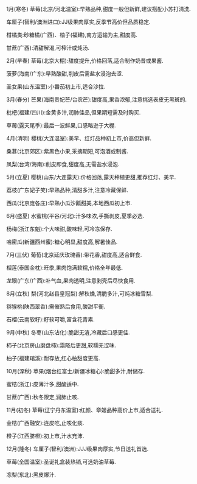 1月(寒冬)
草莓(北京/河北温室):早熟品种,甜度一般但新鲜,建议搭配小苏打清洗.

车厘子(智利/澳洲进口):JJ级果肉厚实,反季节高价但品质稳定.

柑橘类:砂糖橘(广西)、柚子(福建),南方运输为主,甜度高.

甘蔗(广西):清甜解渴,可榨汁或炖汤.

2月(早春)
草莓(北京大棚):甜度提升,价格回落,适合制作奶昔或果酱.

菠萝(海南/广东):早熟酸甜,削皮后需盐水浸泡去涩.

圣女果(山东温室):小番茄初上市,适合沙拉.

3月(春分)
芒果(海南贵妃芒/台农芒):甜度高,果香浓郁,注意挑选表皮无黑斑的.

枇杷(福建/四川):金黄多汁,润肺佳品,但果期短需及时购买.

草莓(露天尾季):最后一波鲜果,口感略逊于大棚.

4月(清明)
樱桃(大连温室):美早、红灯品种初上市,价高但新鲜.

桑葚(北京郊区):紫黑色小果,采摘期短,可泡酒或制酱.

凤梨(台湾/海南):削皮即食,甜度高,无需盐水浸泡.

5月(立夏)
樱桃(山东/大连露天):价格回落,露天种植更甜,推荐红灯、美早.

荔枝(广东妃子笑):早熟品种,清甜多汁,注意冷藏保鲜.

西瓜(北京庞各庄):早熟小瓜沙瓤甜美,本地西瓜初上市.

6月(盛夏)
水蜜桃(平谷/河北):汁多味浓,手撕剥皮,夏季必选.

杨梅(浙江东魁):个大味甜,酸味轻,可冷冻保存.

哈密瓜(新疆西州蜜):糖心明显,甜度高,解暑佳品.

7月(三伏)
葡萄(北京延庆玫瑰香):带花香,甜度高,适合鲜食.

榴莲(泰国金枕):旺季,果肉饱满软糯,价格全年最低.

龙眼(广东/广西):补气血,果肉透明,注意剥壳后尽快食用.

8月(立秋)
梨(河北赵县皇冠梨):解秋燥,清脆多汁,可炖冰糖雪梨.

猕猴桃(陕西翠香):需催熟后食用,酸甜平衡.

石榴(云南软籽):籽软可嚼,富含花青素.

9月(中秋)
冬枣(山东沾化):脆甜无渣,冷藏后口感更佳.

柿子(北京房山磨盘柿):霜降后更甜,软糯无涩味.

柚子(福建琯溪):耐存放,红心柚甜度更高.

10月(深秋)
苹果(烟台红富士/新疆冰糖心):脆甜多汁,耐储存.

蜜桔(浙江):皮薄汁多,甜酸适中.

甘蔗(广西):秋冬限定,润肺止咳.

11月(初冬)
草莓(辽宁丹东温室):红颜、章姬品种高价上市,适合送礼.

金桔(广西融安):连皮吃,止咳化痰.

橙子(江西脐橙):初上市,汁水充沛.

12月(隆冬)
车厘子(智利/澳洲):JJJ级果肉厚实,节日送礼首选.

草莓(全国温室):圣诞礼盒装热销,可选奶油草莓.

冻梨(东北):黑皮爆汁.
